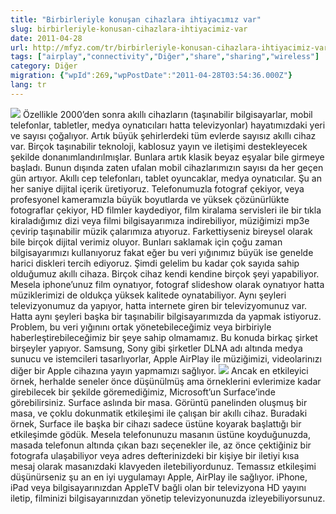 ```yaml
---
title: "Birbirleriyle konuşan cihazlara ihtiyacımız var"
slug: birbirleriyle-konusan-cihazlara-ihtiyacimiz-var
date: 2011-04-28
url: http://mfyz.com/tr/birbirleriyle-konusan-cihazlara-ihtiyacimiz-var/
tags: ["airplay","connectivity","Diğer","share","sharing","wireless"]
category: Diğer
migration: {"wpId":269,"wpPostDate":"2011-04-28T03:54:36.000Z"}
lang: tr
---
```


![](/images/archive/tr/2011/04/airplay.jpg) Özellikle 2000’den sonra akıllı cihazların (taşınabilir bilgisayarlar, mobil telefonlar, tabletler, medya oynatıcıları hatta televizyonlar) hayatımızdaki yeri ve sayısı çoğalıyor. Artık büyük şehirlerdeki tüm evlerde sayısız akıllı cihaz var. Birçok taşınabilir teknoloji, kablosuz yayın ve iletişimi destekleyecek şekilde donanımlandırılmışlar. Bunlara artık klasik beyaz eşyalar bile girmeye başladı. Bunun dışında zaten ufalan mobil cihazlarımızın sayısı da her geçen gün artıyor. Akıllı cep telefonları, tablet oyuncaklar, medya oynatıcılar. Şu an her saniye dijital içerik üretiyoruz. Telefonumuzla fotograf çekiyor, veya profesyonel kameramızla büyük boyutlarda ve yüksek çözünürlükte fotograflar çekiyor, HD filmler kaydediyor, film kiralama servisleri ile bir tıkla kiraladığımız dizi veya filmi bilgisayarımıza indirebiliyor, müziğimizi mp3e çevirip taşınabilir müzik çalarımıza atıyoruz. Farkettiyseniz bireysel olarak bile birçok dijital verimiz oluyor. Bunları saklamak için çoğu zaman bilgisayarımızı kullanıyoruz fakat eğer bu veri yığınımız büyük ise genelde harici diskleri tercih ediyoruz. Şimdi gelelim bu kadar çok sayıda sahip olduğumuz akıllı cihaza. Birçok cihaz kendi kendine birçok şeyi yapabiliyor. Mesela iphone’unuz film oynatıyor, fotograf slideshow olarak oynatıyor hatta müziklerimizi de oldukça yüksek kalitede oynatabiliyor. Aynı şeyleri televizyonumuz da yapıyor, hatta internete giren bir televizyomunuz var. Hatta aynı şeyleri başka bir taşınabilir bilgisayarımızda da yapmak istiyoruz. Problem, bu veri yığınını ortak yönetebileceğimiz veya birbiriyle haberleştirebileceğimiz bir şeye sahip olmamamız. Bu konuda birkaç şirket birşeyler yapıyor. Samsung, Sony gibi şirketler DLNA adı altında medya sunucu ve istemcileri tasarlıyorlar, Apple AirPlay ile müziğimizi, videolarinızı diğer bir Apple cihazına yayın yapmamızı sağlıyor. ![](/images/archive/tr/2011/04/surface.jpg) Ancak en etkileyici örnek, herhalde seneler önce düşünülmüş ama örneklerini evlerimize kadar girebilecek bir şekilde göremediğimiz, Microsoft’un Surface’inde görebilirsiniz. Surface aslında bir masa. Görüntü panelinden oluşmuş bir masa, ve çoklu dokunmatik etkileşimi ile çalışan bir akıllı cihaz. Buradaki örnek, Surface ile başka bir cihazı sadece üstüne koyarak başlattığı bir etkileşimde gödük. Mesela telefonunuzu masanın üstüne koyduğunuzda, masada telefonun altında çıkan bazı seçenekler ile, az önce çektiğiniz bir fotografa ulaşabiliyor veya adres defterinizdeki bir kişiye bir iletiyi kısa mesaj olarak masanızdaki klavyeden iletebiliyordunuz. Temassız etkileşimi düşünürseniz şu an en iyi uygulamayı Apple, AirPlay ile sağlıyor. iPhone, iPad veya bilgisayarınızdan AppleTV bağli olan bir televizyona HD yayını iletip, filminizi bilgisayarınızdan yönetip televizyonunuzda izleyebiliyorsunuz.